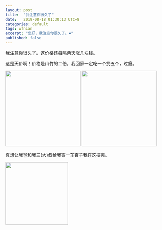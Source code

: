 ```yaml
---
layout: post
title:  "我注意你很久了"
date:   2019-08-18 01:30:13 UTC+8
categories: default
tags: wfnian
excerpt: "您好，我注意你很久了。❤"
published: false
---
```

我注意你很久了。这价格还每隔两天涨几块钱。

这是天价啊！价格是山竹的二倍，我回家一定吃一个扔五个，过瘾。

<img src="https://p.pstatp.com/origin/ff1e00007f6f34ad7521" width="240"/>  

<img src="https://p.pstatp.com/origin/fed70000ce131397bf89" width="240"/>

真想让我爸和我三(大)叔给我寄一车杏子我在这摆摊。


<img src="https://p.pstatp.com/origin/1372300001e05e6b977fd" width="200">